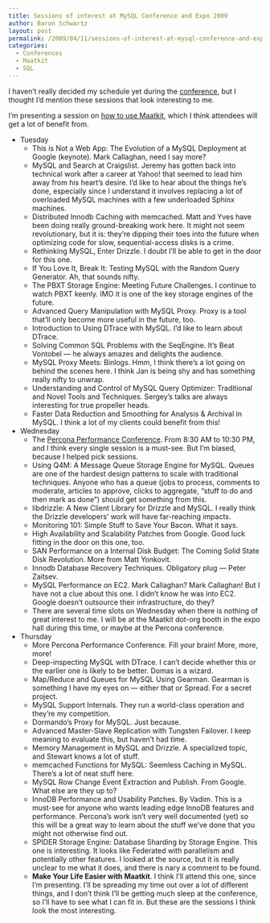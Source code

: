 ```yaml
---
title: Sessions of interest at MySQL Conference and Expo 2009
author: Baron Schwartz
layout: post
permalink: /2009/04/11/sessions-of-interest-at-mysql-conference-and-expo-2009/
categories:
  - Conferences
  - Maatkit
  - SQL
---
```

I haven&#8217;t really decided my schedule yet during the [conference][1], but I thought I&#8217;d mention these sessions that look interesting to me.

I&#8217;m presenting a session on [how to use Maatkit][2], which I think attendees will get a lot of benefit from.

*   Tuesday 
    *   This is Not a Web App: The Evolution of a MySQL Deployment at Google (keynote). Mark Callaghan, need I say more?
    *   MySQL and Search at Craigslist. Jeremy has gotten back into technical work after a career at Yahoo! that seemed to lead him away from his heart&#8217;s desire. I&#8217;d like to hear about the things he&#8217;s done, especially since I understand it involves replacing a lot of overloaded MySQL machines with a few underloaded Sphinx machines.
    *   Distributed Innodb Caching with memcached. Matt and Yves have been doing really ground-breaking work here. It might not seem revolutionary, but it is: they&#8217;re dipping their toes into the future when optimizing code for slow, sequential-access disks is a crime.
    *   Rethinking MySQL, Enter Drizzle. I doubt I&#8217;ll be able to get in the door for this one.
    *   If You Love It, Break It: Testing MySQL with the Random Query Generator. Ah, that sounds nifty.
    *   The PBXT Storage Engine: Meeting Future Challenges. I continue to watch PBXT keenly. IMO it is one of the key storage engines of the future.
    *   Advanced Query Manipulation with MySQL Proxy. Proxy is a tool that&#8217;ll only become more useful in the future, too.
    *   Introduction to Using DTrace with MySQL. I&#8217;d like to learn about DTrace.
    *   Solving Common SQL Problems with the SeqEngine. It&#8217;s Beat Vontobel &#8212; he always amazes and delights the audience.
    *   MySQL Proxy Meets: Binlogs. Hmm, I think there&#8217;s a lot going on behind the scenes here. I think Jan is being shy and has something really nifty to unwrap.
    *   Understanding and Control of MySQL Query Optimizer: Traditional and Novel Tools and Techniques. Sergey&#8217;s talks are always interesting for true propeller heads.
    *   Faster Data Reduction and Smoothing for Analysis &#038; Archival in MySQL. I think a lot of my clients could benefit from this!
*   Wednesday 
    *   The [Percona Performance Conference][3]. From 8:30 AM to 10:30 PM, and I think every single session is a must-see. But I&#8217;m biased, because I helped pick sessions.
    *   Using Q4M: A Message Queue Storage Engine for MySQL. Queues are one of the hardest design patterns to scale with traditional techniques. Anyone who has a queue (jobs to process, comments to moderate, articles to approve, clicks to aggregate, &#8220;stuff to do and then mark as done&#8221;) should get something from this.
    *   libdrizzle: A New Client Library for Drizzle and MySQL. I really think the Drizzle developers&#8217; work will have far-reaching impacts.
    *   Monitoring 101: Simple Stuff to Save Your Bacon. What it says.
    *   High Availability and Scalability Patches from Google. Good luck fitting in the door on this one, too.
    *   SAN Performance on a Internal Disk Budget: The Coming Solid State Disk Revolution. More from Matt Yonkovit.
    *   Innodb Database Recovery Techniques. Obligatory plug &#8212; Peter Zaitsev.
    *   MySQL Performance on EC2. Mark Callaghan? Mark Callaghan! But I have not a clue about this one. I didn&#8217;t know he was into EC2. Google doesn&#8217;t outsource their infrastructure, do they?
    *   There are several time slots on Wednesday when there is nothing of great interest to me. I will be at the Maatkit dot-org booth in the expo hall during this time, or maybe at the Percona conference.
*   Thursday
    *   More Percona Performance Conference. Fill your brain! More, more, more!
    *   Deep-inspecting MySQL with DTrace. I can&#8217;t decide whether this or the earlier one is likely to be better. Domas is a wizard.
    *   Map/Reduce and Queues for MySQL Using Gearman. Gearman is something I have my eyes on &#8212; either that or Spread. For a secret project.
    *   MySQL Support Internals. They run a world-class operation and they&#8217;re my competition.
    *   Dormando&#8217;s Proxy for MySQL. Just because.
    *   Advanced Master-Slave Replication with Tungsten Failover. I keep meaning to evaluate this, but haven&#8217;t had time.
    *   Memory Management in MySQL and Drizzle. A specialized topic, and Stewart knows a lot of stuff.
    *   memcached Functions for MySQL: Seemless Caching in MySQL. There&#8217;s a lot of neat stuff here.
    *   MySQL Row Change Event Extraction and Publish. From Google. What else are they up to?
    *   InnoDB Performance and Usability Patches. By Vadim. This is a must-see for anyone who wants leading edge InnoDB features and performance. Percona&#8217;s work isn&#8217;t very well documented (yet) so this will be a great way to learn about the stuff we&#8217;ve done that you might not otherwise find out.
    *   SPIDER Storage Engine: Database Sharding by Storage Engine. This one is interesting. It looks like Federated with parallelism and potentially other features. I looked at the source, but it is really unclear to me what it does, and there is nary a comment to be found.
    *   **Make Your Life Easier with Maatkit**. I think I&#8217;ll attend this one, since I&#8217;m presenting.
I&#8217;ll be spreading my time out over a lot of different things, and I don&#8217;t think I&#8217;ll be getting much sleep at the conference, so I&#8217;ll have to see what I can fit in. But these are the sessions I think look the most interesting.

 [1]: http://www.mysqlconf.com/
 [2]: http://www.mysqlconf.com/mysql2009/public/schedule/detail/5677
 [3]: http://conferences.percona.com/